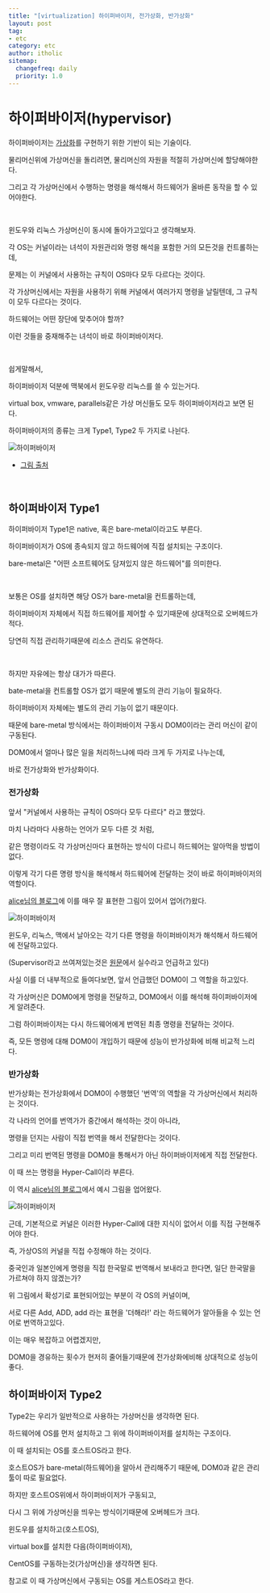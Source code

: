 ```yaml
---
title: "[virtualization] 하이퍼바이저, 전가상화, 반가상화"
layout: post
tag:
- etc
category: etc
author: itholic
sitemap:
  changefreq: daily
  priority: 1.0
---
```


# 하이퍼바이저(hypervisor)

하이퍼바이저는 <a href="https://itholic.github.io/virtualization/" target="_blank">가상화</a>를 구현하기 위한 기반이 되는 기술이다.

물리머신위에 가상머신을 돌리려면, 물리머신의 자원을 적절히 가상머신에 할당해야한다.

그리고 각 가상머신에서 수행하는 명령을 해석해서 하드웨어가 올바른 동작을 할 수 있어야한다.

<br/>

윈도우와 리눅스 가상머신이 동시에 돌아가고있다고 생각해보자.

각 OS는 커널이라는 녀석이 자원관리와 명령 해석을 포함한 거의 모든것을 컨트롤하는데, 

문제는 이 커널에서 사용하는 규칙이 OS마다 모두 다르다는 것이다.

각 가상머신에서는 자원을 사용하기 위해 커널에서 여러가지 명령을 날릴텐데, 그 규칙이 모두 다르다는 것이다.

하드웨어는 어떤 장단에 맞추어야 할까?

이런 것들을 중재해주는 녀석이 바로 하이퍼바이저다.

<br/>

쉽게말해서, 

하이퍼바이저 덕분에 맥북에서 윈도우랑 리눅스를 쓸 수 있는거다.

virtual box, vmware, parallels같은 가상 머신들도 모두 하이퍼바이저라고 보면 된다.

하이퍼바이저의 종류는 크게 Type1, Type2 두 가지로 나뉜다.

![하이퍼바이저](/assets/images/2018/11/09/hypervisor.png)

- <a href="http://statkclee.github.io/raspberry-pi/raspberry-pi-virtual-env.html" targer="_blank">그림 출처</a>

<br/>

## 하이퍼바이저 Type1

하이퍼바이저 Type1은 native, 혹은 bare-metal이라고도 부른다.

하이퍼바이저가 OS에 종속되지 않고 하드웨어에 직접 설치되는 구조이다.

bare-metal은 "어떤 소프트웨어도 담져있지 않은 하드웨어"를 의미한다.

<br/>

보통은 OS를 설치하면 해당 OS가 bare-metal을 컨트롤하는데,

하이퍼바이저 자체에서 직접 하드웨어를 제어할 수 있기때문에 상대적으로 오버헤드가 적다.

당연히 직접 관리하기때문에 리소스 관리도 유연하다.

<br/>

하지만 자유에는 항상 대가가 따른다.

bate-metal을 컨트롤할 OS가 없기 때문에 별도의 관리 기능이 필요하다.

하이퍼바이저 자체에는 별도의 관리 기능이 없기 때문이다.

때문에 bare-metal 방식에서는 하이퍼바이저 구동시 DOM0이라는 관리 머신이 같이 구동된다.

DOM0에서 얼마나 많은 일을 처리하느냐에 따라 크게 두 가지로 나누는데,

바로 전가상화와 반가상화이다.

### 전가상화

앞서 "커널에서 사용하는 규칙이 OS마다 모두 다르다" 라고 했었다.

마치 나라마다 사용하는 언어가 모두 다른 것 처럼,

같은 명령이라도 각 가상머신마다 표현하는 방식이 다르니 하드웨어는 알아먹을 방법이 없다.

이렇게 각기 다른 명령 방식을 해석해서 하드웨어에 전달하는 것이 바로 하이퍼바이저의 역할이다.


<a href="https://blog.naver.com/alice_k106/220218878967" target="_blank">alice님의 블로그</a>에 이를 매우 잘 표현한 그림이 있어서 업어(?)왔다.

![하이퍼바이저](/assets/images/2018/11/09/full.png)


윈도우, 리눅스, 맥에서 날아오는 각기 다른 명령을 하이퍼바이저가 해석해서 하드웨어에 전달하고있다.

(Supervisor라고 쓰여져있는것은 <a href="https://blog.naver.com/alice_k106/220218878967" target="_blank">원문</a>에서 실수라고 언급하고 있다)

사실 이를 더 내부적으로 들여다보면, 앞서 언급했던 DOM0이 그 역할을 하고있다.

각 가상머신은 DOM0에게 명령을 전달하고, DOM0에서 이를 해석해 하이퍼바이저에게 알려준다.

그럼 하이퍼바이저는 다시 하드웨어에게 번역된 최종 명령을 전달하는 것이다.

즉, 모든 명령에 대해 DOM0이 개입하기 때문에 성능이 반가상화에 비해 비교적 느리다.

### 반가상화

반가상화는 전가상화에서 DOM0이 수행했던 '번역'의 역할을 각 가상머신에서 처리하는 것이다.

각 나라의 언어를 번역가가 중간에서 해석하는 것이 아니라, 

명령을 던지는 사람이 직접 번역을 해서 전달한다는 것이다.

그리고 미리 번역된 명령을 DOM0을 통해서가 아닌 하이퍼바이저에게 직접 전달한다.

이 때 쓰는 명령을 Hyper-Call이라 부른다.

이 역시 <a href="https://blog.naver.com/alice_k106/220218878967" target="_blank">alice님의 블로그</a>에서 예시 그림을 업어왔다.

![하이퍼바이저](/assets/images/2018/11/09/para.png)

근데, 기본적으로 커널은 이러한 Hyper-Call에 대한 지식이 없어서 이를 직접 구현해주어야 한다.

즉, 가상OS의 커널을 직접 수정해야 하는 것이다.

중국인과 일본인에게 명령을 직접 한국말로 번역해서 보내라고 한다면, 일단 한국말을 가르쳐야 하지 않겠는가?

위 그림에서 확성기로 표현되어있는 부분이 각 OS의 커널이며, 

서로 다른 Add, ADD, add 라는 표현을 '더해라!' 라는 하드웨어가 알아들을 수 있는 언어로 번역하고있다.

이는 매우 복잡하고 어렵겠지만, 

DOM0을 경유하는 횟수가 현저히 줄어들기때문에 전가상화에비해 상대적으로 성능이 좋다.


## 하이퍼바이저 Type2

Type2는 우리가 일반적으로 사용하는 가상머신을 생각하면 된다.

하드웨어에 OS를 먼저 설치하고 그 위에 하이퍼바이저를 설치하는 구조이다.

이 때 설치되는 OS를 호스트OS라고 한다.

호스트OS가 bare-metal(하드웨어)을 알아서 관리해주기 때문에, DOM0과 같은 관리툴이 따로 필요없다.

하지만 호스트OS위에서 하이퍼바이저가 구동되고, 

다시 그 위에 가상머신을 띄우는 방식이기때문에 오버헤드가 크다.

윈도우를 설치하고(호스트OS), 

virtual box를 설치한 다음(하이퍼바이저), 

CentOS를 구동하는것(가상머신)을 생각하면 된다.

참고로 이 때 가상머신에서 구동되는 OS를 게스트OS라고 한다.
